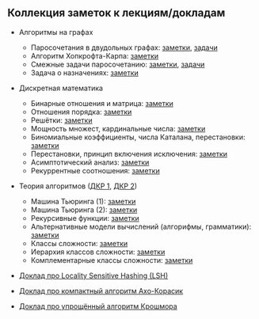 ## Коллекция заметок к лекциям/докладам

- Алгоритмы на графах
    * Паросочетания в двудольных графах: [заметки](./graph-theory/1_matching_notes.pdf), [задачи](./graph-theory/1_matching_tasks.pdf)
    * Алгоритм Хопкрофта-Карпа: [заметки](./graph-theory/2_hk_notes.pdf)
    * Смежные задачи паросочетанию: [заметки](./graph-theory/3_mis_mvc_mm_mec.pdf), [задачи](./graph-theory/3_mis_mvc_mm_mec_tasks.pdf)
    * Задача о назначениях: [заметки](./graph-theory/4_hungarian_notes.pdf)
- Дискретная математика
    * Бинарные отношения и матрица: [заметки](./discrete-math/practice1.pdf)
    * Отношения порядка: [заметки](./discrete-math/practice2.pdf)
    * Решётки: [заметки](./discrete-math/practice3.pdf)
    * Мощность множест, кардинальные числа: [заметки](./discrete-math/practice4.pdf)
    * Биномиальные коэффициенты, числа Каталана, перестановки: [заметки](./discrete-math/practice5.pdf)
    * Перестановки, принцип включения исключения: [заметки](./discrete-math/practice6.pdf)
    * Асимптотический анализ: [заметки](./discrete-math/practice7.pdf)
    * Рекуррентные соотношения: [заметки](./discrete-math/practice8.pdf)
- Теория алгоритмов ([ДКР 1](./theory-of-algorithms/homework1.pdf), [ДКР 2](./theory-of-algorithms/homework2.pdf))
    * Машина Тьюринга (1): [заметки](./theory-of-algorithms/practice1.pdf)
    * Машина Тьюринга (2): [заметки](./theory-of-algorithms/practice2.pdf)
    * Рекурсивные функции: [заметки](./theory-of-algorithms/practice3.pdf)
    * Альтернативные модели вычислений (алгорифмы, грамматики): [заметки](./theory-of-algorithms/practice4.pdf)
    * Классы сложности: [заметки](./theory-of-algorithms/practice5.pdf)
    * Иерархия классов сложности: [заметки](./theory-of-algorithms/practice6.pdf)
    * Комплементарные классы сложности: [заметки](./theory-of-algorithms/practice7.pdf)

- [Доклад про Locality Sensitive Hashing (LSH)](./lsh_report.pdf)
- [Доклад про компактный алгоритм Ахо-Корасик](./aho_corasick_report.pdf)
- [Доклад про упрощённый алгоритм Крошмора](./crochemore_report.pdf)
